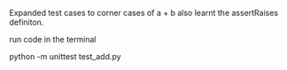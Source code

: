 Expanded test cases to corner cases of a + b also learnt the assertRaises definiton.

run code in the terminal 

python -m unittest test_add.py










